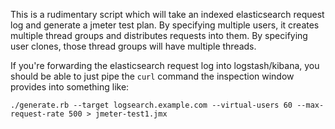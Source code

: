 This is a rudimentary script which will take an indexed elasticsearch request log and generate
a jmeter test plan. By specifying multiple users, it creates multiple thread groups and distributes
requests into them. By specifying user clones, those thread groups will have multiple threads.

If you're forwarding the elasticsearch request log into logstash/kibana, you should be able to just
pipe the `curl` command the inspection window provides into something like:

    ./generate.rb --target logsearch.example.com --virtual-users 60 --max-request-rate 500 > jmeter-test1.jmx
